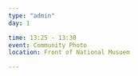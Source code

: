 ```yaml
---
type: "admin"
day: 1

time: 13:25 - 13:30
event: Community Photo
location: Front of National Musuem

---
```

